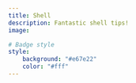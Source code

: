 ```yaml
---
title: Shell
description: Fantastic shell tips!
image:

# Badge style
style:
    background: "#e67e22"
    color: "#fff"
---
```

